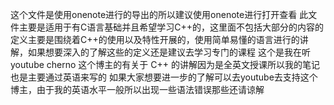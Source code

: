 这个文件是使用onenote进行的导出的所以建议使用onenote进行打开查看
此文件主要是适用于有C语言基础并且希望学习C++的，这里面不包括大部分的内容的定义主要是围绕着C++的使用以及特性开展的，使用简单易懂的语言进行的讲解，如果想要深入的了解这些的定义还是建议去学习专门的课程
这个是我在听youtube cherno 这个博主的有关于 C++ 的讲解因为是全英文授课所以我的笔记也是主要通过英语来写的  如果大家想要进一步的了解可以去youtube去支持这个博主，由于我的英语水平一般所以出现一些语法错误那些还请谅解
